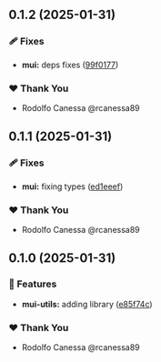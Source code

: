 ## 0.1.2 (2025-01-31)

### 🩹 Fixes

- **mui:** deps fixes ([99f0177](https://github.com/rcanessa89/my-shared/commit/99f0177))

### ❤️ Thank You

- Rodolfo Canessa @rcanessa89

## 0.1.1 (2025-01-31)

### 🩹 Fixes

- **mui:** fixing types ([ed1eeef](https://github.com/rcanessa89/my-shared/commit/ed1eeef))

### ❤️ Thank You

- Rodolfo Canessa @rcanessa89

## 0.1.0 (2025-01-31)

### 🚀 Features

- **mui-utils:** adding library ([e85f74c](https://github.com/rcanessa89/my-shared/commit/e85f74c))

### ❤️ Thank You

- Rodolfo Canessa @rcanessa89
